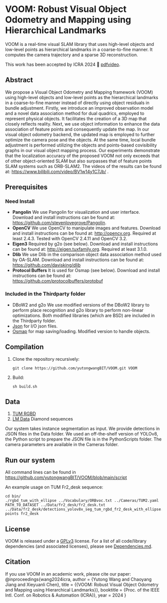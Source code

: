 # VOOM: Robust Visual Object Odometry and Mapping using Hierarchical Landmarks

VOOM is a real-time visual SLAM library that uses high-level objects and low-level points as hierarchical landmarks in a coarse-to-fine manner. It computes the camera trajectory and a sparse 3D reconstruction. 

This work has been accepted by ICRA 2024 :tada: [pdf](todo)[video](https://www.bilibili.com/video/BV1w14y1C7Jb/).

## Abstract
We propose a Visual Object Odometry and Mapping framework (VOOM) using high-level objects and low-level points as the hierarchical landmarks in a coarse-to-fine manner instead of directly using object residuals in bundle adjustment. Firstly, we introduce an improved observation model and a novel data association method for dual quadrics, employed to represent physical objects. It facilitates the creation of a 3D map that closely reflects reality. Next, we use object information to enhance the data association of feature points and consequently update the map. In our visual object odometry backend, the updated map is employed to further optimize the camera pose and the objects. At the same time, local bundle adjustment is performed utilizing the objects and points-based covisibility graphs in our visual object mapping process. Our experiments demonstrate that the localization accuracy of the proposed VOOM not only exceeds that of other object-oriented SLAM but also surpasses that of feature points SLAM systems such as ORB-SLAM2. The videos of the results can be found at: https://www.bilibili.com/video/BV1w14y1C7Jb/ .

## Prerequisites
### Need Install
- **Pangolin**
We use Pangolin for visualization and user interface. Download and install instructions can be found at: https://github.com/stevenlovegrove/Pangolin.
- **OpenCV**
We use OpenCV to manipulate images and features. Download and install instructions can be found at: http://opencv.org. Required at least 2.4.3. Tested with OpenCV 2.4.11 and OpenCV 3.2.
- **Eigen3**
Required by g2o (see below). Download and install instructions can be found at: http://eigen.tuxfamily.org. Required at least 3.1.0.
- **Dlib**
We use Dlib in the comparison object data association method used by OA-SLAM. Download and install instructions can be found at: https://github.com/davisking/dlib
- **Protocol Buffers**
It is used for Osmap (see below). Download and install instructions can be found at: https://github.com/protocolbuffers/protobuf

### Included in the Thirdparty folder
- DBoW2 and g2o 
We use modified versions of the DBoW2 library to perform place recognition and g2o library to perform non-linear optimizations. Both modified libraries (which are BSD) are included in the Thirdparty folder.
- [Json](https://github.com/nlohmann/json) for I/O json files.
- [Osmap](https://github.com/AlejandroSilvestri/osmap) for map saving/loading. Modified version to handle objects.

## Compilation

1. Clone the repository recursively:

    ```git clone https://github.com/yutongwangBIT/VOOM.git VOOM```
3. Build:
 
   ```sh build.sh```

## Data
1. [TUM RGBD](https://cvg.cit.tum.de/data/datasets/rgbd-dataset/download)
2. [LM Data](https://peringlab.org/lmdata/) Diamond sequences

Our system takes instance segmentation as input. We provide detections in JSON files in the Data folder. We used an off-the-shelf version of YOLOv8, the Python script to prepare the JSON file is in the PythonScripts folder. 
The camera parameters are available in the Cameras folder.

## Run our system
All command lines can be found in https://github.com/yutongwangBIT/VOOM/blob/main/script

An example usage on TUM Fr2_desk sequence:
```
cd bin/
./rgbd_tum_with_ellipse ../Vocabulary/ORBvoc.txt ../Cameras/TUM2.yaml PATH_TO_DATASET ../Data/fr2_desk/fr2_desk.txt ../Data/fr2_desk/detections_yolov8x_seg_tum_rgbd_fr2_desk_with_ellipse.json points fr2_desk
```

## License
VOOM is released under a [GPLv3](https://github.com/yutongwangBIT/VOOM/blob/main/LICENSE) license. For a list of all code/library dependencies (and associated licenses), please see [Dependencies.md](https://github.com/yutongwangBIT/VOOM/blob/main/Dependencies.md).

## Citation
If you use VOOM in an academic work, please cite our paper:
	@inproceedings{wang2024icra,
		author = {Yutong Wang and Chaoyang Jiang and Xieyuanli Chen},
		title = {{VOOM: Robust Visual Object Odometry and Mapping using Hierarchical Landmarks}},
		booktitle = {Proc. of the IEEE Intl. Conf. on Robotics \& Automation (ICRA)},
		year = 2024
	}
